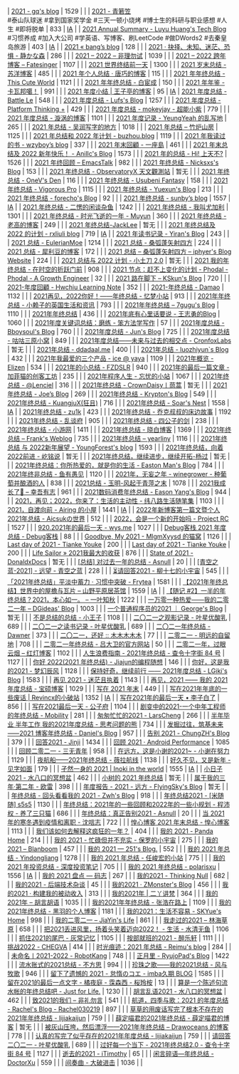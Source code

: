 | [2021 - gq's blog](https://zgq.ink/posts/2021-summary) | 1529 | |
| [2021 - 青箬笠](https://qingruoli.com/1941.html)<br>#泰山队球迷 #拿到国家奖学金 #三天一顿小烧烤 #博士生的科研与职业感想 #人生 #即将脱单 | 833 | [IA](https://web.archive.org/web/20220416065035/https://qingruoli.com/1941.html) |
| [2021 Annual Summary - Luyu Huang's Tech Blog](https://luyuhuang.tech/2022/01/01/2021-annual-summary.html)<br>#习惯养成 #加入大公司 #学英语、写博客、刷LeetCode #做DWords2 #去秦皇岛旅游 | 403 | [IA](https://web.archive.org/web/20220715145618/https://luyuhuang.tech/2022/01/01/2021-annual-summary.html) |
| [2021 « bang’s blog](http://blog.cnbang.net/living/3739/) | 128 | |
| [2021 · 抉择、未知、迷茫、恐惧 - 静かな森](https://innei.ren/notes/106) | 286 | |
| [2021 – 2022 – 非理勿试](https://www.ntiy.com/1681.html) | 1039 | |
| [2021 – 2022 跨年博客 – Fatesinger](https://fatesinger.com/100710) | 1107 | |
| [2021 世界终结前一天](https://freemind.pluskid.org/misc/2021-summary/) | 1300 | |
| [2021 岁末总结 - 苏洋博客](https://soulteary.com/2021/12/31/2021-year-end-summary.html) | 485 | |
| [2021 年个人总结 · 唐巧的博客](https://blog.devtang.com/2022/01/01/2021-summary/) | 115 | |
| [2021 年年终总结 - This Cute World](https://thiscute.world/posts/2021-summary/) | 1121 | |
| [2021 年年终总结 - 白宦成](https://www.ixiqin.com/2021/12/2021-year-end-summary/) | 150 | |
| [2021 年年鉴 - 卡瓦邦噶！](https://www.kawabangga.com/posts/4626) | 991 | |
| [2021 年度小结 \| 王子亭的博客](https://jysperm.me/2021/12/summary-of-2021/) | 95 | [IA](https://web.archive.org/web/20220827205406/https://jysperm.me/2021/12/summary-of-2021/)
| [2021 年度总结 - Battle Le](https://battlele.com/2021-review/) | 548 | |
| [2021 年度总结 - Lufs's Blog](https://blog.isteed.cc/post/2021-summary/) | 1257 | |
| [2021 年度总结 - Platform Thinking +](https://pt.plus/2021-year-in-review/) | 429 | |
| [2021 年度总结 - mokeyjay - 超能小紫](https://www.mokeyjay.com/archives/3085) | 779 | |
| [2021 年度总结 - 漩涡的博客](https://xuanwo.io/2021/11-2021-review/) | 1101 | |
| [2021 年度记录 - YeungYeah 的乱写地](https://scottyeung.top/2022/record-of-2021/) | 265 | |
| [2021 年总结 - 吴润写字的地方](http://www.wu.run/2021/12/31/2021-summary/) | 1018 | |
| [2021 年总结 – 竹炉山房](https://synyan.cn/t/38681/) | 1125 | |
| [2021 年总结和 2022 年计划 - buzhou.blog](https://buzhou.typlog.io/2022jihua) | 1119 | |
| [2021 年我读过的书 - wzyboy’s blog](https://wzyboy.im/post/1462.html) | 337 | |
| [2021 年末回顧 - 一座島](https://island.shaform.com/zh/2021/12/29/2021-year-in-review/) | 461 | |
| [2021 年末总结及 2022 新年快乐！ - Anillc's Blog](https://anillc.cn/2022/01/01/happy-new-year-1/) | 1573 | |
| [2021 年的总结 - Hi! 上天不?](https://a-wing.top/self/2022/01/01/2021) | 1526 | |
| [2021 年终回顾 – EmacsTalk](https://emacstalk.github.io/post/2021-review/) | 982 | |
| [2021 年终总结 - Nicksxs's Blog](https://nicksxs.me/2022/01/22/2021-%E5%B9%B4%E7%BB%88%E6%80%BB%E7%BB%93/) | 153 | |
| [2021 年终总结 - ObservatoryX 天文觀測站](https://observatoryx.github.io/2021/12/20/2021-%E5%B9%B4%E7%BB%88%E6%80%BB%E7%BB%93/) | 暂无 | |
| [2021 年终总结 - OneV's Den](https://onevcat.com/2021/12/2021-final/) | 116 | |
| [2021 年终总结 - Usubeni Fantasy](https://ssshooter.com/2021-12-25-2021-summary/) | 158 | |
| [2021 年终总结 - Vigorous Pro](https://www.wevg.org/archives/bye-2021/) | 1115 | |
| [2021 年终总结 - Yuexun's Blog](https://www.yuexunjiang.me/blog/2021-summary/) | 213 | |
| [2021 年终总结 - forecho's Blog](https://blog.forecho.com/review-of-2021.html) | 92 | |
| [2021 年终总结 - sunby’s blog](https://sunby.github.io/%E5%B9%B4%E5%BA%A6%E6%80%BB%E7%BB%93/2021/12/31/2021_summary.html#disqus_thread) | 1557 | [IA](https://web.archive.org/web/20220905103347/https://sunby.github.io/%E5%B9%B4%E5%BA%A6%E6%80%BB%E7%BB%93/2021/12/31/2021_summary.html) |
| [2021 年终总结 - 二愣的闲谈杂鱼](https://godruoyi.com/posts/review-2021) | 1242 | |
| [2021 年终总结 - 我叫尤加利](https://youjiali1995.github.io/essay/2021-summary/) | 1301 | |
| [2021 年终总结 - 时光飞逝的一年 - Muyun](https://muyun.work/2021-summary.html) | 360 | |
| [2021 年终总结 - 老高的博客](https://blog.mute-g.com/post/work/summary-2021.html) | 249 | |
| [2021 年终总结-JackLee](https://jacklee.club/%E6%80%BB%E7%BB%93/2021-12-31-2021%20%E5%B9%B4%E5%BA%A6%E6%80%BB%E7%BB%93.html) | 暂无 | |
| [2021 年终总结及 2022 的计划 - rxliuli blog](https://blog.rxliuli.com/p/971404f2f72c429083a614f8ee522237/) | 719 | [IA](https://web.archive.org/web/20221217074724/https://blog.rxliuli.com/p/971404f2f72c429083a614f8ee522237/) |
| [2021 年读书记录 - Yiran's Blog](https://zdyxry.github.io/2021/12/31/2021-%E5%B9%B4%E8%AF%BB%E4%B9%A6%E8%AE%B0%E5%BD%95/) | 243 | |
| [2021 总结 - EulerianMoe](https://eulerian.xyz/misc/2022/01/01/2021review.html) | 1214 | |
| [2021 总结 - 桑弧蓬矢射四方](https://iphyer.github.io/blog/2021/12/31/MySummaryOF2021/) | 224 | |
| [2021 总结 - 犀利豆的博客](https://xilidou.com/2022/01/01/2021/) | 172 | |
| [2021 总结 – 桑弧蓬矢射四方 – iphyer's Blog Website](https://iphyer.github.io/blog/2021/12/31/MySummaryOF2021/) | 224 | |
| [2021 总结与 2022 计划 - 小土刀 2.0](https://wdxmzy.com/pastfuture/year2021/2021/12/31/) | 暂无 | |
| [2021 我的年终总结 - 在时空的折跃门前](https://lab.imgb.space/post/2021-on-the-portal) | 908 | |
| [2021 节点：赶不上变化的计划 - Phodal - Phodal - A Growth Engineer](https://www.phodal.com/blog/node-2021/) | 32 | |
| [2021 路在脚下 – KSkun's Blog](https://ksmeow.moe/2021-forwarding-on-the-way/) | 720 | |
| [2021-年度回顧 - Hwchiu Learning Note](https://www.hwchiu.com/2021-review.html) | 352 | |
| [2021-年终总结 - Damao](https://damao2250.github.io/2021/12/31/2021-%E5%B9%B4%E7%BB%88%E6%80%BB%E7%BB%93/) | 1132 | |
| [2021再见，2022你好！——年终总结 - 忆梦小站](https://www.onyi.net/archives/434.html) | 913 | |
| [2021年年终总结 - 小赖子的英国生活和资讯](https://justyy.com/archives/46394) | 793 | |
| [2021年年终总结 – 7gugu's Blog](https://7gugu.com/index.php/2021/12/30/2021%E5%B9%B4%E5%B9%B4%E7%BB%88%E6%80%BB%E7%BB%93/) | 1110 | |
| [2021年年终总结](https://yuukoamamiya.github.io/p/my-2021/) | 436 | |
| [2021年底有心里话要说 - 王志勇的Blog](http://www.auiou.com/relevant/00001916.jsp) | 1060 | |
| [2021年度关键词总结：磨练 - 笨方法学写作](https://www.cnfeat.com/blog/2022/01/10/letter2021/) | 57 | |
| [2021年度总结 - Bboysoul's Blog](https://www.bboy.app/2022/01/23/2021%E5%B9%B4%E5%BA%A6%E6%80%BB%E7%BB%93/) | 760 | |
| [2021年度总结 - Jun's Blog](https://www.junz.org/post/2021_year_summary/) | 725 | |
| [2021年度总结 - 咕咕三原小窝](https://xn--ehqz9kbvaa.wang/archives/861.html) | 849 | |
| [2021年度总结——未来与过去的相交点 - CronfoxLabs](https://cronfox.2434.me/article/2021%E5%B9%B4%E5%BA%A6%E6%80%BB%E7%BB%93%E2%80%94%E2%80%94%E6%9C%AA%E6%9D%A5%E4%B8%8E%E8%BF%87%E5%8E%BB%E7%9A%84%E7%9B%B8%E4%BA%A4%E7%82%B9) | 暂无 | |
| [2021年总结 - ddadaal.me](https://ddadaal.me/articles/summary-for-2021/) | 400 | |
| [2021年总结 - luozhiyun`s Blog](https://www.luozhiyun.com/archives/645) | 432 | |
| [2021年我最爱的三个产品 - ice @ yaya](https://blog.yaya.pm/2021-fav-products) | 1109 | |
| [2021年概览 - Elizen](https://elizen.me/posts/2021/12/2022-happy-new-year/) | 534 | |
| [2021年的小总结 - FZDSLR](http://blog.fzdslr.cn/2022-01-01-A_sum_of_2021.html) | 940 | |
| [2021年的最后一篇文章 - 加菲猫的创客工坊](https://www.gaficat.com/posts/28ddd435.html) | 235 | |
| [2021年程序人生 - 忘忧的小站](https://wangyou233.wang/archives/75) | 1067 | |
| [2021年终总结 - @Lenciel](https://lenciel.com/2021/12/last-day-in-2021/) | 316 | |
| [2021年终总结 - CrownDaisy丨茼蒿](https://crowndaisy.com/2021-d9be976f33ec4d7087759fa94297148a) | 暂无 | |
| [2021年终总结 - Joe’s Blog](https://hijiangtao.github.io/2021/12/29/Letter-to-2021/) | 269 | |
| [2021年终总结 - Krypton's Blog](https://blog.2333332.xyz/2022/03/15/2022-03-15-review-2022/) | 549 | |
| [2021年终总结 - KuangjuX(狂且)](http://blog.kuangjux.top/2022/01/11/2021%E5%B9%B4%E7%BB%88%E6%80%BB%E7%BB%93/) | 716 | |
| [2021年终总结 - Soar's Nest](https://www.soardev.com/blog/?p=301) | 1558 | [IA](https://web.archive.org/web/20220905103616/https://www.soardev.com/blog/?p=301) |
| [2021年终总结 - zu1k](https://lgf.im/posts/thinking/2021/) | 423 | |
| [2021年终总结 - 乔克叔叔的床边故事](https://lifeodyssey.github.io/posts/a23e5172.html) | 1192 | |
| [2021年终总结 - 乱谈府](https://laffitto.xyz/archives/2021-nian-zhong-zong-jie) | 905 | |
| [2021年终总结 - 四公子的剑](https://www.965.one/2021/12/30/2021year-end-summary/) | 238 | |
| [2021年终总结 - 小游网](https://xiaoyou66.com/archives/2695/) | 1411 | |
| [2021年终总结 - 晓白博客](https://blog.chs.pub/p/end_of_2021/) | 1369 | |
| [2021年终总结 – Frank's Weblog](https://nyan.im/p/2021-year-in-review) | 735 | |
| [2021年终总结 – yearliny](https://yearliny.com/2021-annual-personal-summary/) | 1116 | |
| [2021年终总结 与 2022新年展望 - YoungForest's blog](https://youngforest.github.io/2021/12/28/2021-summary-and-2022-resolutions/) | 1593 | |
| [2021年终总结，向着2022前进 - 屹铭说](https://www.iccat.cn/2022/01/08/newyear.html) | 暂无 | |
| [2021年终总结，继续进步，继续开拓-杨过](https://www.cnblogs.com/gxhao/p/15760426.html) | 暂无 | |
| [2021年终总结：你所热爱的，就是你的生活 - Easton Man's Blog](https://blog.eastonman.com/blog/2022/01/end-of-year/) | 784 | |
| [2021年终非总结 - 鱼有愚见](https://blog.acwinds.com/2021/12/29/2021-summary/) | 1120 | |
| [2021年，无妄之年 - winegrower - 种葡萄并酿酒的人](http://www.winegrower.cn/archives/416/) | 838 | |
| [2021总结 - 玉明-风起于青萍之末](https://xdym11235.com/archives/2021year.html) | 1078 | |
| [2021我成长了🌈 – 幸吾有志](https://www.symbk.cn/life/622/) | 961 | |
| [2021数码消费年终总结 - Eason Yang's Blog](https://easonyang.com/posts/2021-digital-consumption-review/) | 944 | |
| [2021，再见；2022，你来了：生活的主动性 - 纬八路生活随笔集](http://www.weibalu.com/?p=4015) | 1103 | |
| [2021，自渡向前 - Airing 的小屋](https://me.ursb.me/archives/2021.html) | 1441 | [IA](https://web.archive.org/web/20220724034015/https://me.ursb.me/archives/2021.html) |
| [2022年新博客第一篇文暨个人2021年总结 - Aicsukの世界](https://www.aicsuk.net/liferecord/21zongjoe.html) | 512 | |
| [2022，会是一个新的开始吗 - Project RC](https://stdrc.cc/post/2022/01/31/2022-new-beginning/) | 1527 | |
| [920.2021年的最后一天 - wys.me](https://www.wys.me/920.html) | 1027 | |
| [Debug客栈 2021 年度总结 - Debug客栈](https://www.debuginn.cn/7284.html) | 88 | |
| [Goodbye, My 2021 - MlgmXyysd 的猫窝](https://www.neko.ink/2021/12/31/goodbye-my-2021/) | 1126 | |
| [Last day of 2021 - Tianke Youke](http://jyzhu.top/2021/12/31/Last-day-of-2021/) | 200 | |
| [Last day of 2021 - Tianke Youke](https://jyzhu.top/Last-day-of-2021/) | 200 | |
| [Life Sailor » 2021我最大的收获](https://www.lifesailor.me/archives/2794.html) | 876 | |
| [State of 2021 - DonaldxDocs](http://article.donaldxdonald.xyz/articles/State-of-2021.html) | 暂无 | |
| [[总结] 对过去一年的总结 - Asnull](https://blog.lipux.cn/archives/273.html) | 20 | |
| [[青空之蓝-2021] - 远望 - 青空之蓝](https://blog.ixk.me/post/my-2021-year-end-summary) | 228 | |
| [⏳请回答2021 - 柳十七的小宇宙](https://liushiqi.xyz/zawen/134.html) | 545 | |
| [「2021年终总结」平淡中蓄力 · 习惯中突破 - Frytea](https://www.frytea.com/posts/retrospective/2021/) | 1581 | |
| [【2021年年终总结】世界中的屋檐与瓦片 – 山野平原居茶馆](http://lm.tanuki.moe/2022/02/%E4%B8%96%E7%95%8C%E4%B8%AD%E7%9A%84%E5%B1%8B%E6%AA%90%E4%B8%8E%E7%93%A6%E7%89%87%E3%80%902021%E5%B9%B4%E5%B9%B4%E7%BB%88%E6%80%BB%E7%BB%93%E3%80%91/) | 1559 | [IA](https://web.archive.org/web/20220905103917/http://lm.tanuki.moe/2022/02/%E4%B8%96%E7%95%8C%E4%B8%AD%E7%9A%84%E5%B1%8B%E6%AA%90%E4%B8%8E%E7%93%A6%E7%89%87%E3%80%902021%E5%B9%B4%E5%B9%B4%E7%BB%88%E6%80%BB%E7%BB%93%E3%80%91/) |
| [【随记 #2】一半的年终总结？2021，本心如一。 – 一叶知秋](https://blog.rain.cx/diary/essay-2-half-summary-of-2021/) | 1222 | |
| [一万零一种热爱——我的二零二一年 – DGideas' Blog](https://dgideas.net/2022/my-2021/) | 1003 | |
| [一个普通程序员的2021 ｜ George's Blog](https://georgech2.github.io/#/posts/8) | 暂无 | |
| [不是总结的总结 - 小王子](https://www.wanghao.me/bushizongjiedezongjie.html) | 1108 | |
| [二〇二一之观影记录 - 叶星优酸乳](https://weiyexing.ml/posts/film-record-2021/) | 689 | |
| [二〇二一之读书记录 - 叶星优酸乳](https://weiyexing.ml/posts/read-record-2021/) | 689 | |
| [二〇二一年终总结 - Dawner](https://dawner.top/posts/year-end-summary-2021/) | 373 | |
| [二〇二一，还好 :: 木木木木木](https://immmmm.com/right-so-so-2021/) | 77 | |
| [二零二一 - 明远的自留地](https://mayandev.top/2022/01/24/2021/2021-year-end/) | 708 | |
| [二零二一年终总结 - 吕大卫的官方网站](https://lvdawei.com/post/2021-summary/) | 50 | |
| [二零二一年，过眼云烟 – 红灯博客](http://www.hdgogogo.com/4159) | 1102 | |
| [人生浪费指南 - 2021年终总结 - 查令十字街 84 号](https://www.javis.me/post/ri-chang/ren-sheng-lang-fei-zhi-nan-\|-2021nian-zhong-zong-jie) | 1127 | |
| [你好 2022(2021 年终总结) - Jiajun的编程随想](https://jiajunhuang.com/articles/2021_12_30-hello_2022.md.html) | 146 | |
| [你好，这是我的2021 - 梦幻辰风](https://www.mhcf.net/1143.html) | 1128 | |
| [保持好奇，继续前行 —— 2021年度总结 - LGiki's Blog](https://lgiki.net/post/2021-review/) | 1583 | |
| [再见 2021 - 迷茫且执着](https://ek1ng.com/2022/01/18/%E5%86%8D%E8%A7%812021_%E8%BF%B7%E8%8C%AB%E4%B8%94%E6%89%A7%E7%9D%80/) | 1143 | |
| [再见，2021 —— 我的 2021 年度总结 - 宝硕博客](https://blog.baoshuo.ren/post/goodbye-2021/) | 1029 | |
| [写在 2021 年末](https://caos.me/2021) | 449 | |
| [写在2021年年底的一些废话 \| Revincx的小破站](https://blog.revincx.icu/posts/at-the-ending-of-2021/) | 1352 | [IA](https://web.archive.org/web/20220905091142/https://blog.revincx.icu/posts/at-the-ending-of-2021/) |
| [写在2021年的最后一天 • 李子白了](https://www.mbcao.com/farewell-or-beginning/) | 856 | |
| [写在2021最后一天 - 公子府](https://www.gongzi.org/hello-2022.html) | 1104 | |
| [剧变中的2021-一个中年工程师的年终总结 - Mobility](https://lichuanyang.top/posts/2345/) | 281 | |
| [匆匆忙忙的2021 - LarsCheng](https://www.larscheng.com/2020-summary/) | 266 | |
| [半年毕业 半年工作 我的2021年度总结 - 思考问题的熊](https://kaopubear.top/blog/2022-02-02-2021review/) | 734 | |
| [发掘过往，筑基未来⸺2021 博客年终总结 - Daniel's Blog](https://moecm.com/the-annual-review-of-2021/) | 957 | |
| [告别 2021 - ChungZH's Blog](https://blog.chungzh.cn/articles/goodbye2021/) | 379 | |
| [回答2021 - Jinji](https://jinjipang.com/cn/2021/) | 1434 | |
| [回顾 2021 · Android Performance](https://androidperformance.com/2022/01/03/2021-Review/) | 1085 | |
| [回顾二零二一 - 三无青年](https://www.duanxiansen.com/979.html) | 958 | |
| [在远方，这是小谢的2021~ - 小谢在努力](https://www.xxc520.cn/archives/27/) | 1129 | |
| [夜航船——2021年终总结 - 薇拉航线](https://www.zuozuovera.com/archives/1774/) | 1138 | |
| [好久不见，又是新年 - 见字如面](https://hiwannz.com/archives/672) | 179 | |
| [孑然一身的 2021 \| Inoki in the world](https://blog.inoki.cc/2022/02/08/My-2021/) | 1555 | [IA](https://web.archive.org/web/20220905094130/https://blog.inoki.cc/2022/02/08/My-2021/) |
| [小日子2021 - 水八口的冥想盆](https://blog.shuiba.co/colourful-days-2021) | 462 | |
| [小树的 2021 年终总结](https://www.yuque.com/yeshu/essay/eahurv) | 暂无 | |
| [属于我的三年·第二年 - 欧雷](https://ourai.ws/posts/the-second-year-of-three-years-belonging-to-me/) | 398 | |
| [年度报告 - 2021 - 远方 - FlyingSky's Blog](https://blog.fsky7.com/archives/218/) | 暂无 | |
| [年终总结 - 回头看看我的 2021 - Zwh's Blog](https://xlog.zwh.moe/review-2021) | 918 | |
| [年终总结2021 - [米随随] s5s5](https://s5s5.me/4029) | 1130 | |
| [年终总结：2021年的一些回顾和2022年的一些小规划 - 程沛权 - 养了三只猫](https://chengpeiquan.com/article/2021-year-end-summary.html#%E5%8F%82%E4%B8%8E%E6%89%B6%E8%B4%AB) | 686 | |
| [年终总结：真正告别2021 - Asnull](https://blog.lipux.cn/archives/331.html) | 20 | |
| [当 2021 年的寒冬遇到疫情和离职 - 沈唁志](https://qq52o.me/2800.html) | 722 | |
| [惶心博客 2021 年末总结 - 惶心博客](https://huangxin.dev/site-updates/2021-end-of-year-summary) | 1113 | |
| [我们该如何去解释这疯狂的一年？](https://feizhaojun.com/?p=3360) | 404 | |
| [我的 2021 - Panda Home](https://old-panda.com/2021/12/31/my-2021/?utm_source=rss&utm_medium=rss&utm_campaign=my-2021) | 214 | |
| [我的 2021 - 忙碌但并不充实 - 保罗的小宇宙](https://paugram.com/essay/bye-2021.html) | 275 | |
| [我的 2021 – Blanboom](https://blanboom.org/2022/my-2021/) | 457 | |
| [我的 2021 — 251's Blog.](https://blog.251.sh/oh-my-2021) | 552 | |
| [我的 2021 年总结 - Yindongliang](https://yindongliang.com/posts/review-2021/) | 1278 | |
| [我的 2021 年总结 - 任峻宏的小站](https://renny.ren/ch/articles/33) | 775 | |
| [我的 2021 年投资总结 - 深度投资笔记](https://deepinvest.org/post/2021/12/27/milestone-2021/) | 705 | |
| [我的 2021 年终总结 - polarisxu](https://polarisxu.studygolang.com/posts/talk/2021-summary/) | 1556 | [IA](https://web.archive.org/web/20220819213132/https://polarisxu.studygolang.com/posts/talk/2021-summary/) |
| [我的 2021 盘点 — 码志](https://mazhuang.org/2022/01/01/my-2021/) | 267 | |
| [我的2021 - Thinking Null](https://awsl.blog/2022/2021) | 682 | |
| [我的2021 - 后端技术杂谈](https://www.rowkey.cn/blog/2022/02/13/my2021/) | 45 | |
| [我的2021 · ZMonster's Blog](https://www.zmonster.me/2022/01/15/annual-summary-of-2021.html) | 456 | |
| [我的2021 · 构建我的被动收入](https://www.bmpi.dev/self/annual-summary/2021/) | 313 | |
| [我的2021年 \| 二丫讲梵](https://wiki.eryajf.net/pages/008aea/) | 364 | |
| [我的2021年 – 胡言胡语](https://husay.cc/4323.html) | 1035 | |
| [我的2021年年终总结 - 张浩在路上](https://imzhanghao.com/2022/01/05/summary-2021/) | 1109 | |
| [我的2021年终总结 - 黑羽的个人博客](https://blog.thetbw.xyz/archives/%E6%88%91%E7%9A%842021%E5%B9%B4%E7%BB%88%E6%80%BB%E7%BB%93) | 1181 | |
| [我的2021：生活不容易 - SKYue's Home](https://www.skyue.com/22010323.html) | 998 | |
| [我的二零二一 – JiaYin's Life](https://imjiayin.com/4602) | 861 | |
| [我走过的2021 – 林海草原](https://lhcy.org/archives/176.html) | 658 | |
| [把2021丢进风里，扬着头笑着迈向2022！ - 生活 - 水清无鱼](https://bosir.cn/925.html) | 1106 | |
| [抓住2021的尾巴 - 灰常记忆](https://bestcherish.com/zhua-zhu-2021-de-wei-ba.html) | 1105 | |
| [按部就班的2021 - 醉乐轩](https://behappy.cc/2021/12/29/2021-final/) | 1111 | |
| [挑战2022 - CHEGVA](https://chegva.com/4987.html) | 414 | |
| [时光痕迹：2021 年总结 - Reimu's blog](https://blog.k8s.li/2021.html) | 284 | |
| [未命名丨2021-2022 - RobotKang](https://robotkang.cc/22120.html) | 748 | |
| [正月里 - RyujoPad's Blog](https://blog.higuchi.xyz/2022/01/31/2022-1-31/) | 1422 | |
| [流水账式的2021总结 - 不方思](https://irr.ink/2021/2QBR504/) | 994 | |
| [珍珠之歌——我的2021总结 - 风与牧歌](https://blog.besscroft.com/articles/2021/summary2021/) | 946 | |
| [留下了遗憾的 2021 - 怠惰のコエ - imba久期 BLOG](https://imba97.cn/archives/750/) | 1585 | |
| [留在2021的最后一点文字 - 橘夜庭 - 霂森西 - 桜玲桉](https://musenxi.com/archives/2021-end.html) | 13 | |
| [算是一个陈述句流水帐的年终总结吧 - Just for Life.](https://muyuuuu.github.io/2022/02/04/2021/) | 1230 | |
| [胡言乱语2021 - 水八口的冥想盆](https://blog.shuiba.co/crazy-words-2021) | 462 | |
| [致2021的我们 – 非礼勿言](https://feiliwuyan.com/to-our-2021/) | 541 | |
| [航道，四季与歌：2021 的年度总结 - Rachel's Blog - Rachel030219](https://blog.rachelt.one/articles/2021-2022/) | 897 | |
| [草草的用废话写完了根本不存在的2021年年终总结 - lijiakaijun](https://blog.lijiakaijun.cyou/posts/64568.html) | 759 | |
| [薛定喵君的2021年终总结 - 薛定喵君的博客](http://xuedingmiao.com/blog/2021_summary.html) | 暂无 | |
| [被灰山压垮，然后漂浮——2021年年终总结 – Drawoceans 的博客](https://blog.dort.me/myself/562/) | 778 | |
| [认真的写完了似乎存在的2021年年度总结 - lijiakaijun](https://blog.lijiakaijun.cyou/posts/33838.html) | 759 | |
| [请回答 二〇二一 - 叶星优酸乳](https://weiyexing.ml/posts/back-to-2021/) | 689 | |
| [过好每一个当下 - 2021年终总结2.0 - 查令十字街 84 号](https://www.javis.me/post/ri-chang/guo-hao-mei-yi-ge-dang-xia-%7C-2021nian-zhong-zong-jie-2.0) | 1127 | |
| [逝去的2021 - iTimothy](https://xiaozhou.net/2021-summary-2021-12-31.html) | 65 | |
| [闲言碎语—年终总结 - DoctorXu](https://xuyisheng.top/2022/) | 559 | |
| [间奏曲 - 大破进击](https://jesor.me/2021/intermezzo/) | 1036 | |

